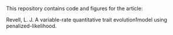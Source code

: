 This repository contains code and figures for the article:

Revell, L. J. A variable-rate quantitative trait evolution1model using penalized-likelihood.
